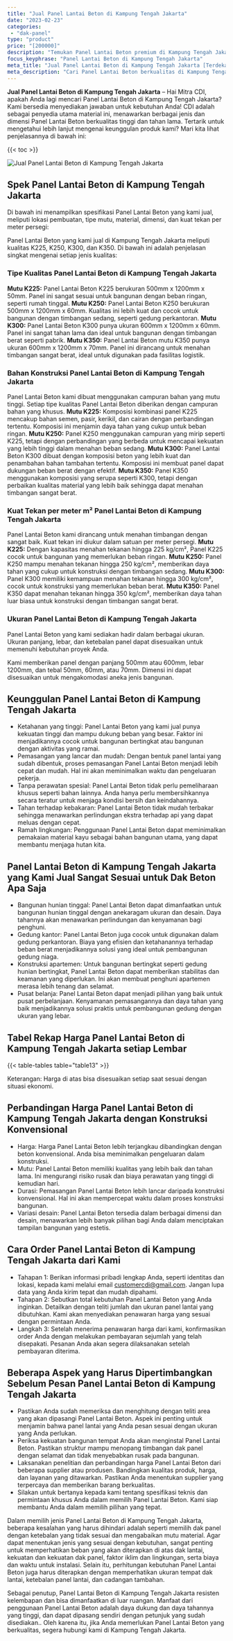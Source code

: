 ```yaml
---
title: "Jual Panel Lantai Beton di Kampung Tengah Jakarta"
date: "2023-02-23"
categories:
 - "dak-panel"
type: "product"
price: "[200000]"
description: "Temukan Panel Lantai Beton premium di Kampung Tengah Jakarta. Solusi ideal untuk proyek konstruksi dengan kualitas unggul, Panel Lantai Beton memberikan kekuatan maksimal untuk lantai dak. Konsultasi gratis."
focus_keyphrase: "Panel Lantai Beton di Kampung Tengah Jakarta"
meta_title: "Jual Panel Lantai Beton di Kampung Tengah Jakarta [Terdekat] - CDI"
meta_description: "Cari Panel Lantai Beton berkualitas di Kampung Tengah Jakarta?. Tersedia Panel Lantai Beton premium untuk pembangunan. Promo menarik hanya di sini."
---
```


**Jual Panel Lantai Beton di Kampung Tengah Jakarta** – Hai Mitra CDI, apakah Anda lagi mencari Panel Lantai Beton di Kampung Tengah Jakarta? Kami bersedia menyediakan jawaban untuk kebutuhan Anda! CDI adalah sebagai penyedia utama material ini, menawarkan berbagai jenis dan dimensi Panel Lantai Beton berkualitas tinggi dan tahan lama. Tertarik untuk mengetahui lebih lanjut mengenai keunggulan produk kami? Mari kita lihat penjelasannya di bawah ini:

{{< toc >}}

![Jual Panel Lantai Beton di Kampung Tengah Jakarta](/images/dak-panel/dak-panel-08.jpg)

## Spek Panel Lantai Beton di Kampung Tengah Jakarta

Di bawah ini menampilkan spesifikasi Panel Lantai Beton yang kami jual, meliputi lokasi pembuatan, tipe mutu, material, dimensi, dan kuat tekan per meter persegi:

Panel Lantai Beton yang kami jual di Kampung Tengah Jakarta meliputi kualitas K225, K250, K300, dan K350. Di bawah ini adalah penjelasan singkat mengenai setiap jenis kualitas:

### Tipe Kualitas Panel Lantai Beton di Kampung Tengah Jakarta

**Mutu K225:** Panel Lantai Beton K225 berukuran 500mm x 1200mm x 50mm. Panel ini sangat sesuai untuk bangunan dengan beban ringan, seperti rumah tinggal.
**Mutu K250:** Panel Lantai Beton K250 berukuran 500mm x 1200mm x 60mm. Kualitas ini lebih kuat dan cocok untuk bangunan dengan timbangan sedang, seperti gedung perkantoran.
**Mutu K300:** Panel Lantai Beton K300 punya ukuran 600mm x 1200mm x 60mm. Panel ini sangat tahan lama dan ideal untuk bangunan dengan timbangan berat seperti pabrik.
**Mutu K350:** Panel Lantai Beton mutu K350 punya ukuran 600mm x 1200mm x 70mm. Panel ini dirancang untuk menahan timbangan sangat berat, ideal untuk digunakan pada fasilitas logistik.

### Bahan Konstruksi Panel Lantai Beton di Kampung Tengah Jakarta

Panel Lantai Beton kami dibuat menggunakan campuran bahan yang mutu tinggi. Setiap tipe kualitas Panel Lantai Beton diberikan dengan campuran bahan yang khusus.
**Mutu K225:** Komposisi kombinasi panel K225 mencakup bahan semen, pasir, kerikil, dan cairan dengan perbandingan tertentu. Komposisi ini menjamin daya tahan yang cukup untuk beban ringan.
**Mutu K250:** Panel K250 menggunakan campuran yang mirip seperti K225, tetapi dengan perbandingan yang berbeda untuk mencapai kekuatan yang lebih tinggi dalam menahan beban sedang.
**Mutu K300:** Panel Lantai Beton K300 dibuat dengan komposisi beton yang lebih kuat dan penambahan bahan tambahan tertentu. Komposisi ini membuat panel dapat dukungan beban berat dengan efektif.
**Mutu K350:** Panel K350 menggunakan komposisi yang serupa seperti K300, tetapi dengan perbaikan kualitas material yang lebih baik sehingga dapat menahan timbangan sangat berat.

### Kuat Tekan per meter m² Panel Lantai Beton di Kampung Tengah Jakarta

Panel Lantai Beton kami dirancang untuk menahan timbangan dengan sangat baik. Kuat tekan ini diukur dalam satuan per meter persegi.
**Mutu K225:** Dengan kapasitas menahan tekanan hingga 225 kg/cm², Panel K225 cocok untuk bangunan yang memerlukan beban ringan.
**Mutu K250:** Panel K250 mampu menahan tekanan hingga 250 kg/cm², memberikan daya tahan yang cukup untuk konstruksi dengan timbangan sedang.
**Mutu K300:** Panel K300 memiliki kemampuan menahan tekanan hingga 300 kg/cm², cocok untuk konstruksi yang memerlukan beban berat.
**Mutu K350:** Panel K350 dapat menahan tekanan hingga 350 kg/cm², memberikan daya tahan luar biasa untuk konstruksi dengan timbangan sangat berat.

### Ukuran Panel Lantai Beton di Kampung Tengah Jakarta

Panel Lantai Beton yang kami sediakan hadir dalam berbagai ukuran. Ukuran panjang, lebar, dan ketebalan panel dapat disesuaikan untuk memenuhi kebutuhan proyek Anda.

Kami memberikan panel dengan panjang 500mm atau 600mm, lebar 1200mm, dan tebal 50mm, 60mm, atau 70mm. Dimensi ini dapat disesuaikan untuk mengakomodasi aneka jenis bangunan.

## Keunggulan Panel Lantai Beton di Kampung Tengah Jakarta

*   Ketahanan yang tinggi: Panel Lantai Beton yang kami jual punya kekuatan tinggi dan mampu dukung beban yang besar. Faktor ini menjadikannya cocok untuk bangunan bertingkat atau bangunan dengan aktivitas yang ramai.
*   Pemasangan yang lancar dan mudah: Dengan bentuk panel lantai yang sudah dibentuk, proses pemasangan Panel Lantai Beton menjadi lebih cepat dan mudah. Hal ini akan meminimalkan waktu dan pengeluaran pekerja.
*   Tanpa perawatan spesial: Panel Lantai Beton tidak perlu pemeliharaan khusus seperti bahan lainnya. Anda hanya perlu membersihkannya secara teratur untuk menjaga kondisi bersih dan keindahannya.
*   Tahan terhadap kebakaran: Panel Lantai Beton tidak mudah terbakar sehingga menawarkan perlindungan ekstra terhadap api yang dapat meluas dengan cepat.
*   Ramah lingkungan: Penggunaan Panel Lantai Beton dapat meminimalkan pemakaian material kayu sebagai bahan bangunan utama, yang dapat membantu menjaga hutan kita.

## Panel Lantai Beton di Kampung Tengah Jakarta yang Kami Jual Sangat Sesuai untuk Dak Beton Apa Saja

*   Bangunan hunian tinggal: Panel Lantai Beton dapat dimanfaatkan untuk bangunan hunian tinggal dengan anekaragam ukuran dan desain. Daya tahannya akan menawarkan perlindungan dan kenyamanan bagi penghuni.
*   Gedung kantor: Panel Lantai Beton juga cocok untuk digunakan dalam gedung perkantoran. Biaya yang efisien dan ketahanannya terhadap beban berat menjadikannya solusi yang ideal untuk pembangunan gedung niaga.
*   Konstruksi apartemen: Untuk bangunan bertingkat seperti gedung hunian bertingkat, Panel Lantai Beton dapat memberikan stabilitas dan keamanan yang diperlukan. Ini akan membuat penghuni apartemen merasa lebih tenang dan selamat.
*   Pusat belanja: Panel Lantai Beton dapat menjadi pilihan yang baik untuk pusat perbelanjaan. Kenyamanan pemasangannya dan daya tahan yang baik menjadikannya solusi praktis untuk pembangunan gedung dengan ukuran yang lebar.

## Tabel Rekap Harga Panel Lantai Beton di Kampung Tengah Jakarta setiap Lembar

{{< table-tables table="table13" >}}

Keterangan: Harga di atas bisa disesuaikan setiap saat sesuai dengan situasi ekonomi.

## Perbandingan Harga Panel Lantai Beton di Kampung Tengah Jakarta dengan Konstruksi Konvensional

*   Harga: Harga Panel Lantai Beton lebih terjangkau dibandingkan dengan beton konvensional. Anda bisa meminimalkan pengeluaran dalam konstruksi.
*   Mutu: Panel Lantai Beton memiliki kualitas yang lebih baik dan tahan lama. Ini mengurangi risiko rusak dan biaya perawatan yang tinggi di kemudian hari.
*   Durasi: Pemasangan Panel Lantai Beton lebih lancar daripada konstruksi konvensional. Hal ini akan mempercepat waktu dalam proses konstruksi bangunan.
*   Variasi desain: Panel Lantai Beton tersedia dalam berbagai dimensi dan desain, menawarkan lebih banyak pilihan bagi Anda dalam menciptakan tampilan bangunan yang estetis.

## Cara Order Panel Lantai Beton di Kampung Tengah Jakarta dari Kami

*   Tahapan 1: Berikan informasi pribadi lengkap Anda, seperti identitas dan lokasi, kepada kami melalui email customercdi@gmail.com. Jangan lupa data yang Anda kirim tepat dan mudah dipahami.
*   Tahapan 2: Sebutkan total kebutuhan Panel Lantai Beton yang Anda inginkan. Detailkan dengan teliti jumlah dan ukuran panel lantai yang dibutuhkan. Kami akan menyediakan penawaran harga yang sesuai dengan permintaan Anda.
*   Langkah 3: Setelah menerima penawaran harga dari kami, konfirmasikan order Anda dengan melakukan pembayaran sejumlah yang telah disepakati. Pesanan Anda akan segera dilaksanakan setelah pembayaran diterima.
## Beberapa Aspek yang Harus Dipertimbangkan Sebelum Pesan Panel Lantai Beton di Kampung Tengah Jakarta

*   Pastikan Anda sudah memeriksa dan menghitung dengan teliti area yang akan dipasangi Panel Lantai Beton. Aspek ini penting untuk menjamin bahwa panel lantai yang Anda pesan sesuai dengan ukuran yang Anda perlukan.
*   Periksa kekuatan bangunan tempat Anda akan menginstal Panel Lantai Beton. Pastikan struktur mampu menopang timbangan dak panel dengan selamat dan tidak menyebabkan rusak pada bangunan.
*   Laksanakan penelitian dan perbandingan harga Panel Lantai Beton dari beberapa supplier atau produsen. Bandingkan kualitas produk, harga, dan layanan yang ditawarkan. Pastikan Anda menentukan supplier yang terpercaya dan memberikan barang berkualitas.
*   Silakan untuk bertanya kepada kami tentang spesifikasi teknis dan permintaan khusus Anda dalam memilih Panel Lantai Beton. Kami siap membantu Anda dalam memilih pilihan yang tepat.

Dalam memilih jenis Panel Lantai Beton di Kampung Tengah Jakarta, beberapa kesalahan yang harus dihindari adalah seperti memilih dak panel dengan ketebalan yang tidak sesuai dan mengabaikan mutu material. Agar dapat menentukan jenis yang sesuai dengan kebutuhan, sangat penting untuk memperhatikan beban yang akan diterapkan di atas dak lantai, kekuatan dan kekuatan dak panel, faktor iklim dan lingkungan, serta biaya dan waktu untuk instalasi. Selain itu, perhitungan kebutuhan Panel Lantai Beton juga harus diterapkan dengan memperhatikan ukuran tempat dak lantai, ketebalan panel lantai, dan cadangan tambahan.

Sebagai penutup, Panel Lantai Beton di Kampung Tengah Jakarta resisten kelembapan dan bisa dimanfaatkan di luar ruangan. Manfaat dari penggunaan Panel Lantai Beton adalah daya dukung dan daya tahannya yang tinggi, dan dapat dipasang sendiri dengan petunjuk yang sudah disediakan.. Oleh karena itu, jika Anda memerlukan Panel Lantai Beton yang berkualitas, segera hubungi kami di Kampung Tengah Jakarta.